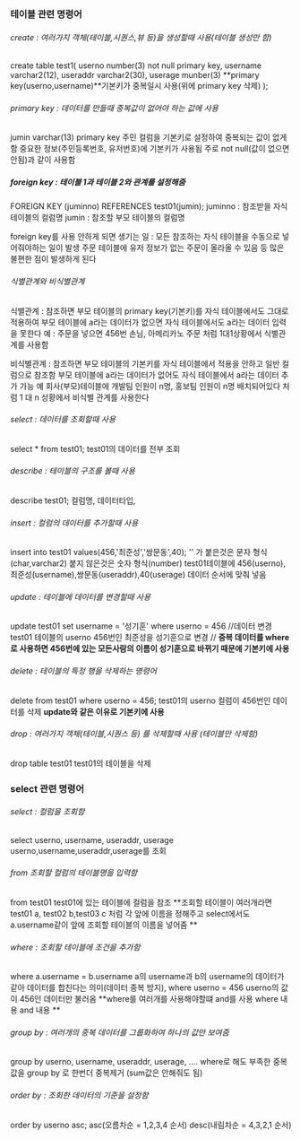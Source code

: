 ### 테이블 관련 명령어

###### create : 여러가지 객체(테이블,시퀀스,뷰 등)을 생성할때 사용(테이블 생성만 함)
create table test1(
userno number(3) not null primary key,
username varchar2(12),
useraddr varchar2(30),
userage munber(3)
	**primary key(userno,username)**기본키가 중복일시 사용(위에 primary key 삭제)
);
###### primary key : 데이터를 만들때 중복값이 없어야 하는 값에 사용
jumin varchar(13) primary key
주민 컬럼을 기본키로 설정하여 중복되는 값이 없게 함
중요한 정보(주민등록번호, 유저번호)에 기본키가 사용됨
주로 not null(값이 없으면 안됨)과 같이 사용함
##### foreign key : 테이블 1과 테이블 2와 관계를 설정해줌
FOREIGN KEY (juminno) REFERENCES test01(jumin);
juminno : 참조받을 자식 테이블의 컬럼명
jumin : 참조할 부모 테이블의 컬럼명

foreign key를 사용 안하게 되면 생기는 일 : 
모든 참조하는 자식 테이블을 수동으로 넣어줘야하는 일이 발생
주문 테이블에 유저 정보가 없는 주문이 올라올 수 있음 등 
많은 불편한 점이 발생하게 된다
###### 식별관계와 비식별관계
식별관계 : 참조하면 부모 테이블의 primary key(기본키)를 자식 테이블에서도 그대로 적용하여
부모 테이블에 a라는 데이터가 없으면 자식 테이블에서도 a라는 데이터 입력을 못한다 
예 : 주문을 넣으면 456번 손님, 아메리카노 주문 처럼 1대1상황에서 식별관계를 사용함

비식별관계 : 참조하면 부모 테이블의 기본키를 자식 테이블에서 적용을 안하고 일반 컬럼으로 참조함
부모 테이블에 a라는 데이터가 없어도 자식 테이블에서 a라는 데이터 추가 가능
예 회사(부모)테이블에 개발팀 인원이 n명, 홍보팀 인원이 n명 배치되어있다 처럼
1 대 n 상황에서 비식별 관계를 사용한다



###### select : 데이터를 조회할때 사용
select * from test01;
test01의 데이터를 전부 조회

###### describe : 테이블의 구조를 볼때 사용
describe test01;
컬럼명, 데이터타입, 

###### insert : 컬럼의 데이터를 추가할때 사용
insert into test01 values(456,'최준성','쌍문동',40);
'' 가 붙은것은 문자 형식(char,varchar2)
붙지 않은것은 숫자 형식(number)
test01테이블에 456(userno),최준성(username),쌍문동(useraddr),40(userage) 데이터 순서에 맞춰 넣음


###### update : 테이블에 데이터를 변경할때 사용
update test01 set username = '성기훈' where userno = 456  //데이터 변경
test01 테이블의 userno 456번인 최준성을 성기훈으로 변경 //
**중복 데이터를 where로 사용하면 456번에 있는 모든사람의 이름이 성기훈으로 바뀌기 때문에 기본키에 사용**

###### delete : 테이블의 특정 행을 삭제하는 명령어
delete from test01 where userno = 456;
test01의 userno 컬럼이 456번인 데이터를 삭제 
**update와 같은 이유로 기본키에 사용**


###### drop : 여러가지 객체(테이블,시퀀스 등) 를 삭제할때 사용 (테이블만 삭제함)
drop table test01 
test01의 테이블을 삭제





### select 관련 명령어

###### select : 컬럼을 조회함
select userno, username, useraddr, userage
userno,username,useraddr,userage를 조회

###### from 조회할 컬럼의 테이블명을 입력함
from test01
test01에 있는 테이블에 컬럼을 참조
**조회할 테이블이 여러개라면 
test01 a, test02 b,test03 c 처럼 각 앞에 이름을 정해주고
select에서도 a.username같이 앞에 조회할 테이블의 이름을 넣어줌
**
###### where : 조회할 테이블에 조건을 추가함
where a.username = b.username
a의 username과 b의 username의 데이터가 같아 데이터를 합친다는 의미(데이터 중복 방지),
where userno = 456
userno의 값이 456인 데이터만 불러옴
**where를 여러개를 사용해야할떄 and를 사용
where 내용 and 내용
**
###### group by : 여러개의 중복 데이터를 그룹화하여 하나의 값만 보여줌
group by userno, username, useraddr, userage, ....
where로 해도 부족한 중복값을 group by 로 한번더 중복제거 (sum값은 안해줘도 됨)
###### order by : 조회한 데이터의 기준을 설정함 
order by userno asc;
asc(오름차순 = 1,2,3,4 순서)
desc(내림차순 = 4,3,2,1 순서)

